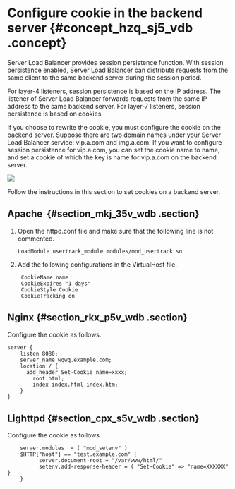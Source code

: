 # Configure cookie in the backend server {#concept_hzq_sj5_vdb .concept}

Server Load Balancer provides session persistence function. With session persistence enabled, Server Load Balancer can distribute requests from the same client to the same backend server during the session period.

For layer-4 listeners, session persistence is based on the IP address. The listener of Server Load Balancer forwards requests from the same IP address to the same backend server. For layer-7 listeners, session persistence is based on cookies.

If you choose to rewrite the cookie, you must configure the cookie on the backend server. Suppose there are two domain names under your Server Load Balancer service: vip.a.com and img.a.com. If you want to configure session persistence for vip.a.com, you can set the cookie name to name, and set a cookie of which the key is name for vip.a.com on the backend server.

![](http://static-aliyun-doc.oss-cn-hangzhou.aliyuncs.com/assets/img/4164/15382791713120_en-US.png)

Follow the instructions in this section to set cookies on a backend server.

## Apache  {#section_mkj_35v_wdb .section}

1.  Open the httpd.conf file and make sure that the following line is not commented.

    ```
    LoadModule usertrack_module modules/mod_usertrack.so
    ```

2.  Add the following configurations in the VirtualHost file.

    ```
     CookieName name
     CookieExpires "1 days"
     CookieStyle Cookie
     CookieTracking on
    ```


## Nginx {#section_rkx_p5v_wdb .section}

Configure the cookie as follows.

```
server {
    listen 8080;
    server_name wqwq.example.com;
    location / {
      add_header Set-Cookie name=xxxx;
        root html;
        index index.html index.htm;
    }
}
```

## Lighttpd {#section_cpx_s5v_wdb .section}

Configure the cookie as follows.

```
    server.modules  = ( "mod_setenv" )
    $HTTP["host"] == "test.example.com" {
          server.document-root = "/var/www/html/"
          setenv.add-response-header = ( "Set-Cookie" => "name=XXXXXX"      }
    }
```

